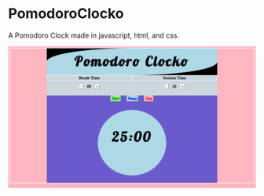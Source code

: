 # PomodoroClocko
A Pomodoro Clock made in javascript, html, and css.


![Display Screen](display.png)

